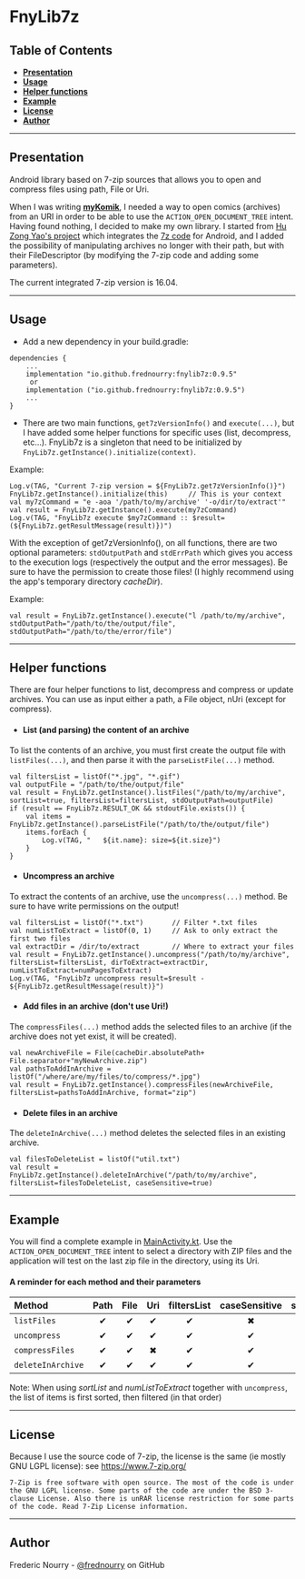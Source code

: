 # FnyLib7z

## Table of Contents

- **[Presentation](#presentation)**
- **[Usage](#usage)**
- **[Helper functions](#helper-functions)**
- **[Example](#example)**
- **[License](#license)**
- **[Author](#author)**

---

## Presentation

Android library based on 7-zip sources that allows you to open and compress files using path, File or Uri.

When I was writing [**myKomik**][1], I needed a way to open comics (archives) from an URI in order to be
able to use the `ACTION_OPEN_DOCUMENT_TREE` intent. Having found nothing, I decided to make my own library.
I started from [Hu Zong Yao's project][2] which integrates the [7z code][3] for Android, and I added
the possibility of manipulating archives no longer with their path, but with their FileDescriptor (by
modifying the 7-zip code and adding some parameters).

The current integrated 7-zip version is 16.04.

---

## Usage

* Add a new dependency in your build.gradle:

```
dependencies {
    ...
    implementation "io.github.frednourry:fnylib7z:0.9.5"
     or
    implementation ("io.github.frednourry:fnylib7z:0.9.5")
    ...
}
```


* There are two main functions, `get7zVersionInfo()` and `execute(...)`, but I have added some helper
  functions for specific uses (list, decompress, etc...). FnyLib7z is a singleton that need to be 
  initialized by `FnyLib7z.getInstance().initialize(context)`.

Example:
```
Log.v(TAG, "Current 7-zip version = ${FnyLib7z.get7zVersionInfo()}")
FnyLib7z.getInstance().initialize(this)     // This is your context
val my7zCommand = "e -aoa '/path/to/my/archive' '-o/dir/to/extract'"
val result = FnyLib7z.getInstance().execute(my7zCommand)
Log.v(TAG, "FnyLib7z execute $my7zCommand :: $result=(${FnyLib7z.getResultMessage(result)})")
```

With the exception of get7zVersionInfo(), on all functions, there are two optional parameters:
`stdOutputPath` and `stdErrPath` which gives you access to the execution logs (respectively the output
and the error messages).
Be sure to have the permission to create those files! (I highly recommend using the app's temporary
directory *cacheDir*).

Example:
```
val result = FnyLib7z.getInstance().execute("l /path/to/my/archive", stdOutputPath="/path/to/the/output/file", stdOutputPath="/path/to/the/error/file")
```

---

## Helper functions

There are four helper functions to list, decompress and compress or update archives. You can use as
input either a path, a File object, nUri (except for compress).

* #### List (and parsing) the content of an archive
To list the contents of an archive, you must first create the output file with `listFiles(...)`, and
then parse it with the `parseListFile(...)` method.
```
val filtersList = listOf("*.jpg", "*.gif")
val outputFile = "/path/to/the/output/file"
val result = FnyLib7z.getInstance().listFiles("/path/to/my/archive", sortList=true, filtersList=filtersList, stdOutputPath=outputFile)
if (result == FnyLib7z.RESULT_OK && stdoutFile.exists()) {
    val items = FnyLib7z.getInstance().parseListFile("/path/to/the/output/file")
    items.forEach {
        Log.v(TAG, "   ${it.name}: size=${it.size}")
    }
}
```

* #### Uncompress an archive
To extract the contents of an archive, use the `uncompress(...)` method. Be sure to have write permissions
on the output!
```
val filtersList = listOf("*.txt")       // Filter *.txt files
val numListToExtract = listOf(0, 1)     // Ask to only extract the first two files
val extractDir = /dir/to/extract        // Where to extract your files
val result = FnyLib7z.getInstance().uncompress("/path/to/my/archive", filtersList=filtersList, dirToExtract=extractDir, numListToExtract=numPagesToExtract)
Log.v(TAG, "FnyLib7z uncompress result=$result - ${FnyLib7z.getResultMessage(result)}")
```

* #### Add files in an archive (don't use Uri!)
The `compressFiles(...)` method adds the selected files to an archive (if the archive does not yet exist,
it will be created).
```
val newArchiveFile = File(cacheDir.absolutePath+ File.separator+"myNewArchive.zip")
val pathsToAddInArchive = listOf("/where/are/my/files/to/compress/*.jpg")
val result = FnyLib7z.getInstance().compressFiles(newArchiveFile, filtersList=pathsToAddInArchive, format="zip")
```

* #### Delete files in an archive
The `deleteInArchive(...)` method deletes the selected files in an existing archive.
```
val filesToDeleteList = listOf("util.txt")
val result = FnyLib7z.getInstance().deleteInArchive("/path/to/my/archive", filtersList=filesToDeleteList, caseSensitive=true)
```

---

## Example
 You will find a complete example in [MainActivity.kt][5]. Use the `ACTION_OPEN_DOCUMENT_TREE` intent 
   to select a directory with ZIP files and the application will test on the last zip file in the directory, using its Uri.

 #### A reminder for each method and their parameters
| Method            | Path | File | Uri | filtersList | caseSensitive| sortList | numListToExtract
| :-                | :-:  |  :-: | :-: | :-:         | :-:          | :-:      | :-:              
| `listFiles`       | ✔    | ✔   |  ✔  | ✔           | ✖            | ✔       | ✖               
| `uncompress`      | ✔    | ✔   |  ✔  | ✔           | ✔            | ✔       | ✔                
| `compressFiles`   | ✔    | ✔   |  ✖  | ✔           | ✔            | ✖       | ✖                
| `deleteInArchive` | ✔    | ✔   |  ✔  | ✔           | ✔            | ✖       | ✖

 Note: When using *sortList* and *numListToExtract* together with `uncompress`, the list of items is first sorted, then filtered (in that order)

---

## License

Because I use the source code of 7-zip, the license is the same (ie mostly GNU LGPL license):
see https://www.7-zip.org/
```
7-Zip is free software with open source. The most of the code is under the GNU LGPL license. Some parts of the code are under the BSD 3-clause License. Also there is unRAR license restriction for some parts of the code. Read 7-Zip License information.
```

---

## Author

Frederic Nourry - [@frednourry][4] on GitHub


[1]: https://github.com/frednourry/myKomik
[2]: https://github.com/hzy3774/AndroidP7zip
[3]: https://www.7-zip.org/
[4]: https://github.com/frednourry
[5]: https://github.com/frednourry/FnyLib7z/blob/main/app/src/main/java/fr/nourry/fnylib7z/MainActivity.kt
